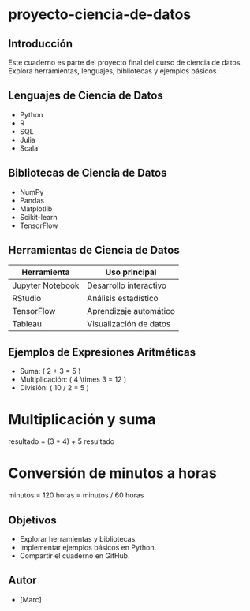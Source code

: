 # proyecto-ciencia-de-datos
## Introducción  
Este cuaderno es parte del proyecto final del curso de ciencia de datos. Explora herramientas, lenguajes, bibliotecas y ejemplos básicos.
## Lenguajes de Ciencia de Datos  
- Python  
- R  
- SQL  
- Julia  
- Scala  
## Bibliotecas de Ciencia de Datos  
- NumPy  
- Pandas  
- Matplotlib  
- Scikit-learn  
- TensorFlow  
## Herramientas de Ciencia de Datos  

| Herramienta          | Uso principal               |  
|----------------------|----------------------------|  
| Jupyter Notebook     | Desarrollo interactivo     |  
| RStudio              | Análisis estadístico       |  
| TensorFlow           | Aprendizaje automático     |  
| Tableau              | Visualización de datos     |  
## Ejemplos de Expresiones Aritméticas  
- Suma: \( 2 + 3 = 5 \)  
- Multiplicación: \( 4 \times 3 = 12 \)  
- División: \( 10 / 2 = 5 \)  
# Multiplicación y suma
resultado = (3 * 4) + 5
resultado
# Conversión de minutos a horas
minutos = 120
horas = minutos / 60
horas
## Objetivos  
- Explorar herramientas y bibliotecas.  
- Implementar ejemplos básicos en Python.  
- Compartir el cuaderno en GitHub.  
## Autor  
- [Marc]  
